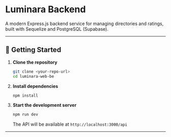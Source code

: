 # Luminara Backend

A modern Express.js backend service for managing directories and ratings, built with Sequelize and PostgreSQL (Supabase).

---

## 🚀 Getting Started

1. **Clone the repository**
   ```bash
   git clone <your-repo-url>
   cd luminara-web-be
   ```

2. **Install dependencies**
   ```bash
   npm install
   ```

3. **Start the development server**
   ```bash
   npm run dev
   ```
   The API will be available at `http://localhost:3000/api`

---

